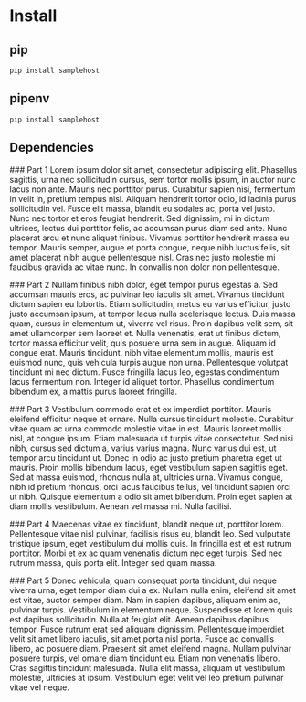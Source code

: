 # Install
## pip
    pip install samplehost
## pipenv
    pip install samplehost

## Dependencies

### Part 1
Lorem ipsum dolor sit amet, consectetur adipiscing elit. Phasellus sagittis, urna nec sollicitudin cursus, sem tortor mollis ipsum, in auctor nunc lacus non ante. Mauris nec porttitor purus. Curabitur sapien nisi, fermentum in velit in, pretium tempus nisl. Aliquam hendrerit tortor odio, id lacinia purus sollicitudin vel. Fusce elit massa, blandit eu sodales ac, porta vel justo. Nunc nec tortor et eros feugiat hendrerit. Sed dignissim, mi in dictum ultrices, lectus dui porttitor felis, ac accumsan purus diam sed ante. Nunc placerat arcu et nunc aliquet finibus. Vivamus porttitor hendrerit massa eu tempor. Mauris semper, augue et porta congue, neque nibh luctus felis, sit amet placerat nibh augue pellentesque nisl. Cras nec justo molestie mi faucibus gravida ac vitae nunc. In convallis non dolor non pellentesque.

### Part 2
Nullam finibus nibh dolor, eget tempor purus egestas a. Sed accumsan mauris eros, ac pulvinar leo iaculis sit amet. Vivamus tincidunt dictum sapien eu lobortis. Etiam sollicitudin, metus eu varius efficitur, justo justo accumsan ipsum, at tempor lacus nulla scelerisque lectus. Duis massa quam, cursus in elementum ut, viverra vel risus. Proin dapibus velit sem, sit amet ullamcorper sem laoreet et. Nulla venenatis, erat ut finibus dictum, tortor massa efficitur velit, quis posuere urna sem in augue. Aliquam id congue erat. Mauris tincidunt, nibh vitae elementum mollis, mauris est euismod nunc, quis vehicula turpis augue non urna. Pellentesque volutpat tincidunt mi nec dictum. Fusce fringilla lacus leo, egestas condimentum lacus fermentum non. Integer id aliquet tortor. Phasellus condimentum bibendum ex, a mattis purus laoreet fringilla.

### Part 3
Vestibulum commodo erat et ex imperdiet porttitor. Mauris eleifend efficitur neque et ornare. Nulla cursus tincidunt molestie. Curabitur vitae quam ac urna commodo molestie vitae in est. Mauris laoreet mollis nisl, at congue ipsum. Etiam malesuada ut turpis vitae consectetur. Sed nisi nibh, cursus sed dictum a, varius varius magna. Nunc varius dui est, ut tempor arcu tincidunt ut. Donec in odio ac justo pretium pharetra eget ut mauris. Proin mollis bibendum lacus, eget vestibulum sapien sagittis eget. Sed at massa euismod, rhoncus nulla at, ultricies urna. Vivamus congue, nibh id pretium rhoncus, orci lacus faucibus tellus, vel tincidunt sapien orci ut nibh. Quisque elementum a odio sit amet bibendum. Proin eget sapien at diam mollis vestibulum. Aenean vel massa mi. Nulla facilisi.

### Part 4
Maecenas vitae ex tincidunt, blandit neque ut, porttitor lorem. Pellentesque vitae nisl pulvinar, facilisis risus eu, blandit leo. Sed vulputate tristique ipsum, eget vestibulum dui mollis quis. In fringilla est et est rutrum porttitor. Morbi et ex ac quam venenatis dictum nec eget turpis. Sed nec rutrum massa, quis porta elit. Integer sed quam massa.

### Part 5
Donec vehicula, quam consequat porta tincidunt, dui neque viverra urna, eget tempor diam dui a ex. Nullam nulla enim, eleifend sit amet est vitae, auctor semper diam. Nam in sapien dapibus, aliquam enim ac, pulvinar turpis. Vestibulum in elementum neque. Suspendisse et lorem quis est dapibus sollicitudin. Nulla at feugiat elit. Aenean dapibus dapibus tempor. Fusce rutrum erat sed aliquam dignissim. Pellentesque imperdiet velit sit amet libero iaculis, sit amet porta nisl porta. Fusce ac convallis libero, ac posuere diam. Praesent sit amet eleifend magna. Nullam pulvinar posuere turpis, vel ornare diam tincidunt eu. Etiam non venenatis libero. Cras sagittis tincidunt malesuada. Nulla elit massa, aliquam ut vestibulum molestie, ultricies at ipsum. Vestibulum eget velit vel leo pretium pulvinar vitae vel neque.